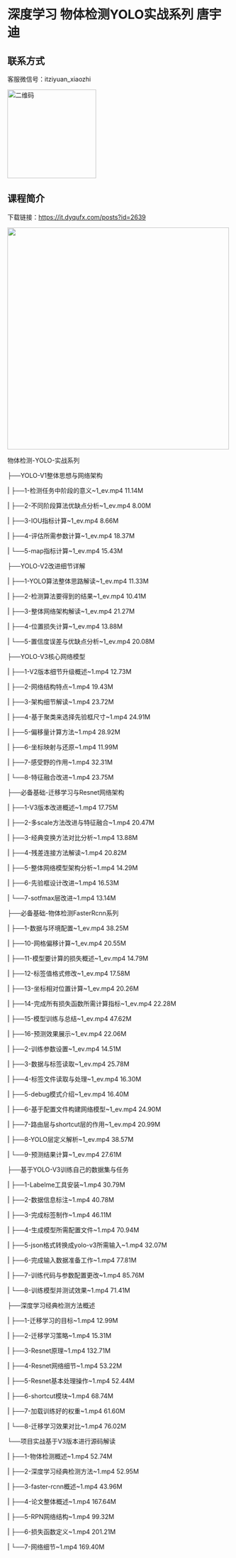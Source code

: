 # 深度学习 物体检测YOLO实战系列 唐宇迪

## 联系方式

客服微信号：itziyuan_xiaozhi

<img src="https://ziyuanyun.oss-cn-guangzhou.aliyuncs.com/common/20240614073449/666b82192834a.jpg" width="200" height="200" alt="二维码">

## 课程简介

下载链接：https://it.dyqufx.com/posts?id=2639

<img src="https://ziyuanyun.oss-cn-guangzhou.aliyuncs.com/yun/20240515184155/6644917303353.jpg" width="500" alt="">

  物体检测-YOLO-实战系列



 ├──YOLO-V1整体思想与网络架构

 | ├──1-检测任务中阶段的意义~1_ev.mp4 11.14M

 | ├──2-不同阶段算法优缺点分析~1_ev.mp4 8.00M

 | ├──3-IOU指标计算~1_ev.mp4 8.66M

 | ├──4-评估所需参数计算~1_ev.mp4 18.37M

 | └──5-map指标计算~1_ev.mp4 15.43M

 ├──YOLO-V2改进细节详解

 | ├──1-YOLO算法整体思路解读~1_ev.mp4 11.33M

 | ├──2-检测算法要得到的结果~1_ev.mp4 10.41M

 | ├──3-整体网络架构解读~1_ev.mp4 21.27M

 | ├──4-位置损失计算~1_ev.mp4 13.88M

 | └──5-置信度误差与优缺点分析~1_ev.mp4 20.08M

 ├──YOLO-V3核心网络模型

 | ├──1-V2版本细节升级概述~1.mp4 12.73M

 | ├──2-网络结构特点~1.mp4 19.43M

 | ├──3-架构细节解读~1.mp4 23.72M

 | ├──4-基于聚类来选择先验框尺寸~1.mp4 24.91M

 | ├──5-偏移量计算方法~1.mp4 28.92M

 | ├──6-坐标映射与还原~1.mp4 11.99M

 | ├──7-感受野的作用~1.mp4 32.31M

 | └──8-特征融合改进~1.mp4 23.75M

 ├──必备基础-迁移学习与Resnet网络架构

 | ├──1-V3版本改进概述~1.mp4 17.75M

 | ├──2-多scale方法改进与特征融合~1.mp4 20.47M

 | ├──3-经典变换方法对比分析~1.mp4 13.88M

 | ├──4-残差连接方法解读~1.mp4 20.82M

 | ├──5-整体网络模型架构分析~1.mp4 14.29M

 | ├──6-先验框设计改进~1.mp4 16.53M

 | └──7-sotfmax层改进~1.mp4 13.14M

 ├──必备基础-物体检测FasterRcnn系列

 | ├──1-数据与环境配置~1_ev.mp4 38.25M

 | ├──10-网格偏移计算~1_ev.mp4 20.55M

 | ├──11-模型要计算的损失概述~1_ev.mp4 14.79M

 | ├──12-标签值格式修改~1_ev.mp4 17.58M

 | ├──13-坐标相对位置计算~1_ev.mp4 20.26M

 | ├──14-完成所有损失函数所需计算指标~1_ev.mp4 22.28M

 | ├──15-模型训练与总结~1_ev.mp4 47.62M

 | ├──16-预测效果展示~1_ev.mp4 22.06M

 | ├──2-训练参数设置~1_ev.mp4 14.51M

 | ├──3-数据与标签读取~1_ev.mp4 25.78M

 | ├──4-标签文件读取与处理~1_ev.mp4 16.30M

 | ├──5-debug模式介绍~1_ev.mp4 16.40M

 | ├──6-基于配置文件构建网络模型~1_ev.mp4 24.90M

 | ├──7-路由层与shortcut层的作用~1_ev.mp4 20.99M

 | ├──8-YOLO层定义解析~1_ev.mp4 38.57M

 | └──9-预测结果计算~1_ev.mp4 27.61M

 ├──基于YOLO-V3训练自己的数据集与任务

 | ├──1-Labelme工具安装~1.mp4 30.79M

 | ├──2-数据信息标注~1.mp4 40.78M

 | ├──3-完成标签制作~1.mp4 46.11M

 | ├──4-生成模型所需配置文件~1.mp4 70.94M

 | ├──5-json格式转换成yolo-v3所需输入~1.mp4 32.07M

 | ├──6-完成输入数据准备工作~1.mp4 77.81M

 | ├──7-训练代码与参数配置更改~1.mp4 85.76M

 | └──8-训练模型并测试效果~1.mp4 71.41M

 ├──深度学习经典检测方法概述

 | ├──1-迁移学习的目标~1.mp4 12.99M

 | ├──2-迁移学习策略~1.mp4 15.31M

 | ├──3-Resnet原理~1.mp4 132.71M

 | ├──4-Resnet网络细节~1.mp4 53.22M

 | ├──5-Resnet基本处理操作~1.mp4 52.44M

 | ├──6-shortcut模块~1.mp4 68.74M

 | ├──7-加载训练好的权重~1.mp4 61.60M

 | └──8-迁移学习效果对比~1.mp4 76.02M

 └──项目实战基于V3版本进行源码解读

 | ├──1-物体检测概述~1.mp4 52.74M

 | ├──2-深度学习经典检测方法~1.mp4 52.95M

 | ├──3-faster-rcnn概述~1.mp4 43.96M

 | ├──4-论文整体概述~1.mp4 167.64M

 | ├──5-RPN网络结构~1.mp4 99.32M

 | ├──6-损失函数定义~1.mp4 201.21M

 | └──7-网络细节~1.mp4 169.40M

  